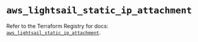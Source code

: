 # `aws_lightsail_static_ip_attachment`

Refer to the Terraform Registry for docs: [`aws_lightsail_static_ip_attachment`](https://registry.terraform.io/providers/hashicorp/aws/3.76.1/docs/resources/lightsail_static_ip_attachment).
